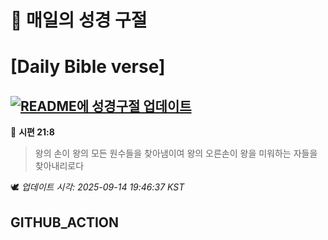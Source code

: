 # 🙏 매일의 성경 구절
# [Daily Bible verse]
## [![README에 성경구절 업데이트](https://github.com/DONGSUKA/first_test/actions/workflows/update-readme-bible.yml/badge.svg)](https://github.com/DONGSUKA/first_test/actions/workflows/update-readme-bible.yml)
<!-- START_BIBLE_VERSE -->
📖 **시편 21:8**
> 왕의 손이 왕의 모든 원수들을 찾아냄이여 왕의 오른손이 왕을 미워하는 자들을 찾아내리로다

🕊️ _업데이트 시각: 2025-09-14 19:46:37 KST_
  <!-- END_BIBLE_VERSE -->
## GITHUB_ACTION
